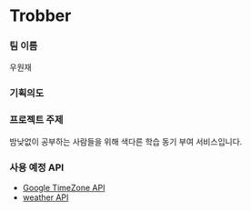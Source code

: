 # Trobber
### 팀 이름
우원재

### 기획의도


### 프로젝트 주제
밤낮없이 공부하는 사람들을 위해 색다른 학습 동기 부여 서비스입니다.

### 사용 예정 API
- [Google TimeZone API](https://developers.google.com/maps/documentation/timezone/overview)
- [weather API](https://openweathermap.org/api)
